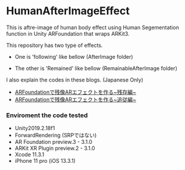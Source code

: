 # HumanAfterImageEffect

This is aftre-image of human body effect using Human Segementation function in Unity ARFoundation that wraps ARKit3.

This repository has two type of effects.
- One is 'following' like bellow (AfterImage folder)


- The other is 'Remained' like bellow (RemainableAfterImage folder)



I also explain the codes in these blogs. (Japanese Only)
- [ARFoundationで残像ARエフェクトを作る~残存編~](https://qiita.com/yohanashima/items/b486282fea44b6d42aa4)
- [ARFoundationで残像ARエフェクトを作る~追従編~](https://qiita.com/yohanashima/items/696901ba201cd08d0741)


### Enviroment the code tested
- Unity2019.2.18f1
- ForwardRendering (SRPではない)
- AR Foundation preview.3 - 3.1.0
- ARKit XR Plugin preview.2 - 3.1.0
- Xcode 11.3.1
- iPhone 11 pro (iOS 13.3.1)
